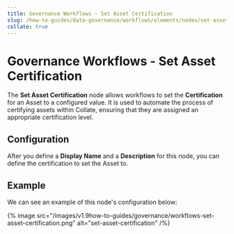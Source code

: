 ```yaml
---
title: Governance Workflows - Set Asset Certification
slug: /how-to-guides/data-governance/workflows/elements/nodes/set-asset-certification
collate: true
---
```


# Governance Workflows - Set Asset Certification

The **Set Asset Certification** node allows workflows to set the **Certification** for an Asset to a configured value.
It is used to automate the process of certifying assets within Collate, ensuring that they are assigned an appropriate certification level.

## Configuration

After you define a **Display Name** and a **Description** for this node, you can define the certification to set the Asset to.

## Example

We can see an example of this node's configuration below:

{% image src="/images/v1.9how-to-guides/governance/workflows-set-asset-certification.png" alt="set-asset-certification" /%}
